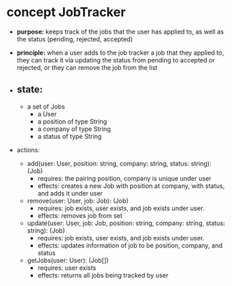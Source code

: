# concept JobTracker

- **purpose:** keeps track of the jobs that the user has applied to, as well as the status (pending, rejected, accepted)

- **principle:** when a user adds to the job tracker a job that they applied to, they can  track it via updating the status from pending to accepted or rejected, or they can remove the job from the list

- state:
	- 
	- a set of Jobs
		- a User
		- a position of type String
		- a company of type String
		- a status of type String

- actions:
	- add(user: User, position: string, company: string, status: string): (Job)
		- requires: the pairing position, company is unique under user
		- effects: creates a new Job with position at company, with status, and adds it under user 
	- remove(user: User, job: Job):  (Job)
		- requires: job exists, user exists, and job exists under user.
		- effects: removes job from set
	- update(user: User, job: Job, position: string, company: string, status: string):  (Job)
		- requires: job exists, user exists, and job exists under user.
		- effects: updates information of job to be position, company, and status
	- getJobs(user: User): (Job[])
		- requires: user exists
		- effects: returns all jobs being tracked by user

